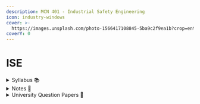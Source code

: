 ```yaml
---
description: MCN 401 - Industrial Safety Engineering
icon: industry-windows
cover: >-
  https://images.unsplash.com/photo-1566417108845-5ba9c2f9ea1b?crop=entropy&cs=srgb&fm=jpg&ixid=M3wxOTcwMjR8MHwxfHNlYXJjaHwxMHx8aW5kdXN0cnklMjBzYWZldHl8ZW58MHx8fHwxNzUxNTk1ODQ2fDA&ixlib=rb-4.1.0&q=85
coverY: 0
---
```


# ISE

<details>

<summary>Syllabus 📚</summary>

[MCN 401](https://drive.google.com/file/d/1OjG8I9_eDCNxd-4bhRXwJfWxSmBNbW06/view?usp=sharing) 👈

</details>

<details>

<summary>Notes 📒</summary>

[ISE Notes](https://drive.google.com/drive/folders/1V1-3sktbONxbfVJ52bXRY0GxWHZphCN4?usp=drive_link) 👈

</details>

<details>

<summary>University Question Papers 📄</summary>

[ISE PYQs](https://drive.google.com/drive/folders/1mcYPnnts7o9n7QYUYMD3jjyjShif4Nwt?usp=drive_link) 👈

</details>
